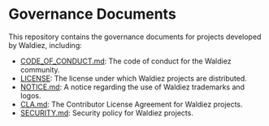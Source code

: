 # Governance Documents

This repository contains the governance documents for projects developed by Waldiez, including:

- [CODE_OF_CONDUCT.md](CODE_OF_CONDUCT.md): The code of conduct for the Waldiez community.
- [LICENSE](LICENSE): The license under which Waldiez projects are distributed.
- [NOTICE.md](NOTICE.md): A notice regarding the use of Waldiez trademarks and logos.
- [CLA.md](CLA.md): The Contributor License Agreement for Waldiez projects.
- [SECURITY.md](SECURITY.md): Security policy for Waldiez projects.
